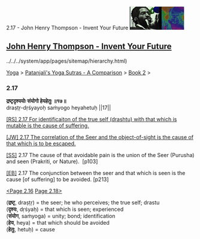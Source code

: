 2.17 - John Henry Thompson - Invent Your Future [![John Henry Thompson - Invent Your Future](../../../_/rsrc/1329567069254/config/customLogo.gif-revision=6.png)](../../../index.html)

[John Henry Thompson - Invent Your Future](../../../index.html)
---------------------------------------------------------------

../../../system/app/pages/sitemap/hierarchy.html)
    

[Yoga](../../../yoga.html)‎ > ‎[Patanjali's Yoga Sutras - A Comparison](../../patanjani.html)‎ > ‎[Book 2](../book-2.html)‎ > ‎

### 2.17

**द्रष्टृदृश्ययोः संयोगो हेयहेतुः ॥१७॥**  
draṣṭṛ-dṛśyayoḥ saṁyogo heyahetuḥ ||17||  
  
  
[\[RS\] 2.17 For identificaiton of the true self (drashtu) with that which is mutable is the cause of suffering.](http://www.ashtangayoga.info/philosophy/yoga-sutra-patanjali/chapter-2/item/drashtri-drishyayoh-sanyogo-heyahetuh-17/)  
  
[\[JW\] 2.17 The correlation of the Seer and the object-of-sight is the cause of that which is to be escaped.](http://books.google.com/books?id=YzFImjtOxUwC&pg=PA140&ci=155%2C404%2C746%2C54&source=bookclip)  
  
[\[SS\]](http://www.amazon.com/Yoga-Sutras-Patanjali-Commentary-Satchidananda/dp/0932040381) 2.17 The cause of that avoidable pain is the union of the Seer (Purusha) and seen (Prakriti, or Nature).  \[p103\]  
  
[\[EB\]](http://www.amazon.com/Yoga-Sutras-Patanjali-Translation-Commentary/dp/0865477361/ref=sr_1_1?ie=UTF8&s=books&qid=1250508322&sr=1-1) 2.17 The conjunction between the seer and that which is seen is the cause \[of suffering\] to be avoided. \[p213\]  
  
[<Page 2.16](216.html)  [Page 2.18>](218.html)  
  

(**द्रष्टृ**, draṣṭṛ) = the seer; he who perceives; the true self; drastu  
(**दृश्यः**, dṛśyaḥ) = that which is seen; experienced  
(**संयोग**, saṁyoga) = unity; bond; identification  
(**हेय**, heya) = that which should be avoided  
(**हेतुः**, hetuḥ) = cause

